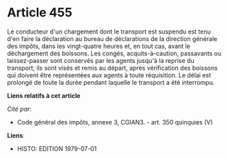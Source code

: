 # Article 455

Le conducteur d'un chargement dont le transport est suspendu est tenu d'en faire la déclaration au bureau de déclarations de
la direction générale des impôts, dans les vingt-quatre heures et, en tout cas, avant le déchargement des boissons. Les
congés, acquits-à-caution, passavants ou laissez-passer sont conservés par les agents jusqu'à la reprise du transport; ils
sont visés et remis au départ, après vérification des boissons qui doivent être représentées aux agents à toute réquisition.
Le délai est prolongé de toute la durée pendant laquelle le transport a été interrompu.

**Liens relatifs à cet article**

_Cité par_:

  - Code général des impôts, annexe 3, CGIAN3. - art. 350 quinquies (V)

**Liens**:

  - HISTO: EDITION 1979-07-01
